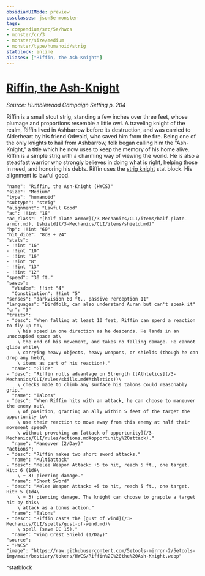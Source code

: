 ```yaml
---
obsidianUIMode: preview
cssclasses: json5e-monster
tags:
- compendium/src/5e/hwcs
- monster/cr/3
- monster/size/medium
- monster/type/humanoid/strig
statblock: inline
aliases: ["Riffin, the Ash-Knight"]
---
```

# [Riffin, the Ash-Knight](3-Mechanics/CLI/bestiary/npc/riffin-the-ash-knight-hwcs.md)
*Source: Humblewood Campaign Setting p. 204*  

Riffin is a small stout strig, standing a few inches over three feet, whose plumage and proportions resemble a little owl. A traveling knight of the realm, Riffin lived in Ashbarrow before its destruction, and was carried to Alderheart by his friend Odwald, who saved him from the fire. Being one of the only knights to hail from Ashbarrow, folk began calling him the "Ash-Knight," a title which he now uses to keep the memory of his home alive. Riffin is a simple strig with a charming way of viewing the world. He is also a steadfast warrior who strongly believes in doing what is right, helping those in need, and honoring his debts. Riffin uses the [strig knight](/3-Mechanics/CLI/bestiary/humanoid/strig-knight-hwcs.md) stat block. His alignment is lawful good.

```statblock
"name": "Riffin, the Ash-Knight (HWCS)"
"size": "Medium"
"type": "humanoid"
"subtype": "strig"
"alignment": "Lawful Good"
"ac": !!int "18"
"ac_class": "[half plate armor](/3-Mechanics/CLI/items/half-plate-armor.md), [shield](/3-Mechanics/CLI/items/shield.md)"
"hp": !!int "60"
"hit_dice": "8d8 + 24"
"stats":
- !!int "16"
- !!int "10"
- !!int "16"
- !!int "8"
- !!int "13"
- !!int "12"
"speed": "30 ft."
"saves":
  "Wisdom": !!int "4"
  "Constitution": !!int "5"
"senses": "darkvision 60 ft., passive Perception 11"
"languages": "Birdfolk, can also understand Auran but can't speak it"
"cr": "3"
"traits":
- "desc": "When falling at least 10 feet, Riffin can spend a reaction to fly up to\
    \ his speed in one direction as he descends. He lands in an unoccupied space at\
    \ the end of his movement, and takes no falling damage. He cannot glide while\
    \ carrying heavy objects, heavy weapons, or shields (though he can drop any held\
    \ items as part of his reaction)."
  "name": "Glide"
- "desc": "Riffin rolls advantage on Strength ([Athletics](/3-Mechanics/CLI/rules/skills.md#Athletics))\
    \ checks made to climb any surface his talons could reasonably grip."
  "name": "Talons"
- "desc": "When Riffin hits with an attack, he can choose to maneuver the enemy out\
    \ of position, granting an ally within 5 feet of the target the opportunity to\
    \ use their reaction to move away from this enemy at half their movement speed\
    \ without provoking an [attack of opportunity](/3-Mechanics/CLI/rules/actions.md#opportunity%20attack)."
  "name": "Maneuver (2/Day)"
"actions":
- "desc": "Riffin makes two short sword attacks."
  "name": "Multiattack"
- "desc": "Melee Weapon Attack: +5 to hit, reach 5 ft., one target. Hit: 6 (1d6\
    \ + 3) piercing damage."
  "name": "Short Sword"
- "desc": "Melee Weapon Attack: +5 to hit, reach 5 ft., one target. Hit: 5 (1d4\
    \ + 3) piercing damage. The knight can choose to grapple a target hit by this\
    \ attack as a bonus action."
  "name": "Talons"
- "desc": "Riffin casts the [gust of wind](/3-Mechanics/CLI/spells/gust-of-wind.md)\
    \ spell (save DC 15)."
  "name": "Wing Crest Shield (1/Day)"
"source":
- "HWCS"
"image": "https://raw.githubusercontent.com/5etools-mirror-2/5etools-img/main/bestiary/tokens/HWCS/Riffin%2C%20the%20Ash-Knight.webp"
```
^statblock